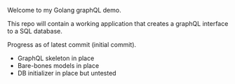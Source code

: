 Welcome to my Golang graphQL demo.

This repo will contain a working application that creates a graphQL interface to a SQL database.

Progress as of latest commit (initial commit). 
- GraphQL skeleton in place
- Bare-bones models in place
- DB initializer in place but untested